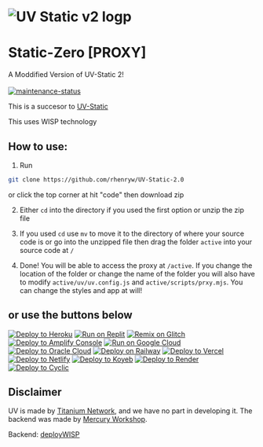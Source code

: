 # ![UV Static v2 logp](https://github.com/rhenryw/UV-Static-2.0/blob/31bfc6dab574b4f49a95eb97f675bac7984520fc/active/logo.png)
# Static-Zero [PROXY]
A Moddified Version of UV-Static 2!
</br>
</br>
[![maintenance-status](https://img.shields.io/badge/maintenance-passively--maintained-yellowgreen.svg)](https://github.com/rhenryw/UV-Static-2.0/commits/main/)

This is a succesor to [UV-Static](https://github.com/rhenryw/UV-Static)

This uses WISP technology

How to use:
---
1. Run
```bash
git clone https://github.com/rhenryw/UV-Static-2.0
```
  or click the top corner at hit "code" then download zip
  
2. Either `cd` into the directory if you used the first option or unzip the zip file

3. If you used `cd` use `mv` to move it to the directory of where your source code is or go into the unzipped file then drag the folder `active` into your source code at `/`

4. Done! You will be able to access the proxy at `/active`. If you change the location of the folder or change the name of the folder you will also have to modify `active/uv/uv.config.js` and `active/scripts/prxy.mjs`. You can change the styles and app at will!

## or use the buttons below

[![Deploy to Heroku](https://binbashbanana.github.io/deploy-buttons/buttons/remade/heroku.svg)](https://heroku.com/deploy/?template=https://github.com/rhenryw/UV-Static-2.0)
[![Run on Replit](https://binbashbanana.github.io/deploy-buttons/buttons/remade/replit.svg)](https://replit.com/github/rhenryw/UV-Static-2.0)
[![Remix on Glitch](https://binbashbanana.github.io/deploy-buttons/buttons/remade/glitch.svg)](https://glitch.com/edit/#!/import/github/rhenryw/UV-Static-2.0)
[![Deploy to Amplify Console](https://binbashbanana.github.io/deploy-buttons/buttons/remade/amplifyconsole.svg)](https://console.aws.amazon.com/amplify/home#/deploy?repo=https://github.com/rhenryw/UV-Static-2.0)
[![Run on Google Cloud](https://binbashbanana.github.io/deploy-buttons/buttons/remade/googlecloud.svg)](https://deploy.cloud.run/?git_repo=https://github.com/rhenryw/UV-Static-2.0)
[![Deploy to Oracle Cloud](https://binbashbanana.github.io/deploy-buttons/buttons/remade/oraclecloud.svg)](https://cloud.oracle.com/resourcemanager/stacks/create?zipUrl=https://github.com/rhenryw/UV-Static-2.0/archive/refs/heads/main.zip)
[![Deploy on Railway](https://binbashbanana.github.io/deploy-buttons/buttons/remade/railway.svg)](https://railway.app/new/template?template=https://github.com/rhenryw/UV-Static-2.0)
[![Deploy to Vercel](https://binbashbanana.github.io/deploy-buttons/buttons/remade/vercel.svg)](https://vercel.com/new/clone?repository-url=https://github.com/rhenryw/UV-Static-2.0)
[![Deploy to Netlify](https://binbashbanana.github.io/deploy-buttons/buttons/remade/netlify.svg)](https://app.netlify.com/start/deploy?repository=https://github.com/rhenryw/UV-Static-2.0)
[![Deploy to Koyeb](https://binbashbanana.github.io/deploy-buttons/buttons/remade/koyeb.svg)](https://app.koyeb.com/deploy?type=git&repository=github.com/rhenryw/UV-Static-2.0&branch=Main&name=UV-Static-2.0)
[![Deploy to Render](https://binbashbanana.github.io/deploy-buttons/buttons/remade/render.svg)](https://render.com/deploy?repo=https://github.com/rhenryw/UV-Static-2.0)
[![Deploy to Cyclic](https://binbashbanana.github.io/deploy-buttons/buttons/remade/cyclic.svg)](https://app.cyclic.sh/api/app/deploy/rhenryw/UV-Static-2.0)


Disclaimer
---
UV is made by [Titanium Network](https://github.com/titaniumnetwork-dev/Ultraviolet), and we have no part in developing it. The backend was made by [Mercury Workshop](https://mercurywork.shop/).


Backend: [deployWISP](https://github.com/rhenryw/deployWisp)
